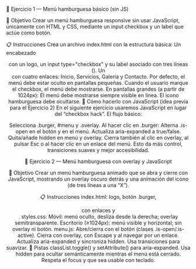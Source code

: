 🚀 Ejercicio 1 — Menú hamburguesa básico (sin JS)

🎯 Objetivo
Crear un menú hamburguesa responsive sin usar JavaScript, únicamente con HTML y CSS, mediante un input checkbox y un label que actúe como botón.

📋 Instrucciones
Crea un archivo index.html con la estructura básica:
Un encabezado <header> con un logo, un input type="checkbox" y su label asociado con tres líneas (<span>).
Un <nav> con cuatro enlaces: Inicio, Servicios, Galería y Contacto.
Por defecto, el menú debe estar oculto en pantallas pequeñas.
Cuando el usuario marque el checkbox, el menú debe mostrarse.
En pantallas grandes (a partir de 1024px):
El menú debe mostrarse siempre visible en línea.
El icono hamburguesa debe ocultarse.
🧠 Cómo hacerlo con JavaScript (idea previa para el Ejercicio 2)
En el siguiente ejercicio usaremos JavaScript en lugar del “checkbox hack”. El flujo básico:

Selecciona .burger, #menu y .overlay.
Al hacer clic en .burger:
Alterna .is-open en el botón y en el menú.
Actualiza aria-expanded a true/false.
Quita/añade hidden en menú y overlay.
Cierra también al clic en overlay, al pulsar Esc o al hacer clic en un enlace del menú.
Esto da más control, transiciones suaves y mejor accesibilidad.

🚀 Ejercicio 2 — Menú hamburguesa con overlay y JavaScript

🎯 Objetivo
Crear un menú hamburguesa animado que se abra y cierre con JavaScript, mostrando un overlay oscuro detrás y una animación del icono (de tres líneas a una “X”).

📋 Instrucciones
index.html: logo, botón .burger, <nav id="menu"> con enlaces y <div class="overlay">.
styles.css:
Móvil: menú oculto, desliza desde la derecha; overlay semitransparente.
Escritorio (≥1024px): menú visible y horizontal; sin overlay ni botón.
menu.js:
Abre/cierra con el botón (clases .is-open/.is-active).
Cierra con overlay, con Escape y al navegar por un enlace.
Actualiza aria-expanded y sincroniza hidden.
Usa transiciones para suavizar.
🧩 Pistas
classList.toggle() y setAttribute() para aria-expanded.
Usa hidden para ocultar semánticamente mientras el menú está cerrado.
Respeta el focus y que sea usable con teclado.